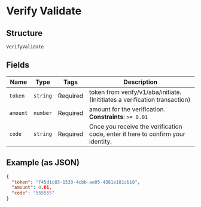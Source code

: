 
# Verify Validate

## Structure

`VerifyValidate`

## Fields

| Name | Type | Tags | Description |
|  --- | --- | --- | --- |
| `token` | `string` | Required | token from verify/v1/aba/initiate.(Inititiates a verification transaction) |
| `amount` | `number` | Required | amount for the verification.<br>**Constraints**: `>= 0.01` |
| `code` | `string` | Required | Once you receive the verification code, enter it here to confirm your identity. |

## Example (as JSON)

```json
{
  "token": "f45d1c83-1533-4cbb-ae05-4381e181cb18",
  "amount": 0.01,
  "code": "555555"
}
```

